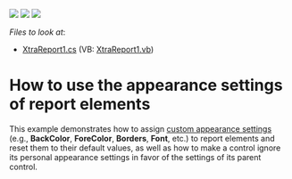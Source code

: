 <!-- default badges list -->
![](https://img.shields.io/endpoint?url=https://codecentral.devexpress.com/api/v1/VersionRange/128604040/13.2.6%2B)
[![](https://img.shields.io/badge/Open_in_DevExpress_Support_Center-FF7200?style=flat-square&logo=DevExpress&logoColor=white)](https://supportcenter.devexpress.com/ticket/details/E933)
[![](https://img.shields.io/badge/📖_How_to_use_DevExpress_Examples-e9f6fc?style=flat-square)](https://docs.devexpress.com/GeneralInformation/403183)
<!-- default badges end -->
<!-- default file list -->
*Files to look at*:

* [XtraReport1.cs](./CS/XtraReport1.cs) (VB: [XtraReport1.vb](./VB/XtraReport1.vb))
<!-- default file list end -->
# How to use the appearance settings of report elements


<p>This example demonstrates how to assign <a href="http://documentation.devexpress.com/#XtraReports/CustomDocument5165"><u>custom appearance settings</u></a> (e.g., <strong>BackColor</strong>, <strong>ForeColor</strong>, <strong>Borders</strong>, <strong>Font</strong>, etc.) to report elements and reset them to their default values, as well as how to make a control ignore its personal appearance settings in favor of the settings of its parent control.</p>

<br/>


